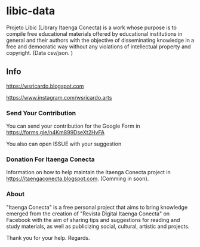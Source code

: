 # libic-data
Projeto Libic (Library Itaenga Conecta) is a work whose purpose is to compile free educational materials offered by educational institutions in general and their authors with the objective of disseminating knowledge in a free and democratic way without any violations of intellectual property and copyright. (Data csv/json. )

## Info

https://wsricardo.blogspot.com

https://www.instagram.com/wsricardo.arts

### Send Your Contribution

You can send your contribution for the Google Form in https://forms.gle/n4Km899DseXt2HvFA

You also can open ISSUE with your suggestion


### Donation For Itaenga Conecta

Information on how to help maintain the Itaenga Conecta project in https://itaengaconecta.blogspot.com. (Comming in soon).

### About

"Itaenga Conecta" is a free personal project that aims to bring knowledge emerged from the creation of "Revista Digital Itaenga Conecta" on Facebook with the aim of sharing tips and suggestions for reading and study materials, as well as publicizing social, cultural, artistic and projects.


Thank you for your help.
Regards.
